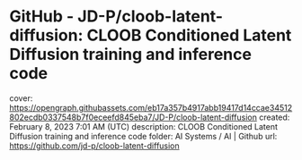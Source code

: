 # GitHub - JD-P/cloob-latent-diffusion: CLOOB Conditioned Latent Diffusion training and inference code

cover: https://opengraph.githubassets.com/eb17a357b4917abb19417d14ccae34512802ecdb0337548b7f0eceefd845eba7/JD-P/cloob-latent-diffusion
created: February 8, 2023 7:01 AM (UTC)
description: CLOOB Conditioned Latent Diffusion training and inference code
folder: AI Systems / AI | Github
url: https://github.com/jd-p/cloob-latent-diffusion